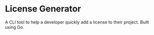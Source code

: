 # License Generator

A CLI tool to help a developer quickly add a license to their project. Built using Go.
